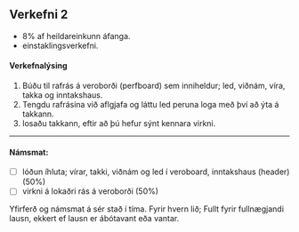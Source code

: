 ## Verkefni 2

- 8% af heildareinkunn áfanga.
- einstaklingsverkefni.

#### Verkefnalýsing
   1. Búðu til rafrás á veroborði (perfboard) sem inniheldur; led, viðnám, víra, takka og inntakshaus.
   1. Tengdu rafrásina við aflgjafa og láttu led peruna loga með því að ýta á takkann.
   1. losaðu takkann, eftir að þú hefur sýnt kennara virkni.

---

#### Námsmat:
- [ ] lóðun íhluta; vírar, takki, viðnám og led í veroboard, inntakshaus (header) (50%)
- [ ] virkni á lokaðri rás á veroborði (50%)

Yfirferð og námsmat á sér stað í tíma. Fyrir hvern lið; Fullt fyrir fullnægjandi lausn, ekkert ef lausn er ábótavant eða vantar.
